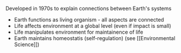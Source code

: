 Developed in 1970s to explain connections between Earth's systems

- Earth functions as living organism - all aspects are connected
- Life affects environment at a global level (even if impact is small)
- Life manipulates environment for maintainence of life
- Earth maintains homeostatis (self-regulation) (see [[Environmental Science]])

